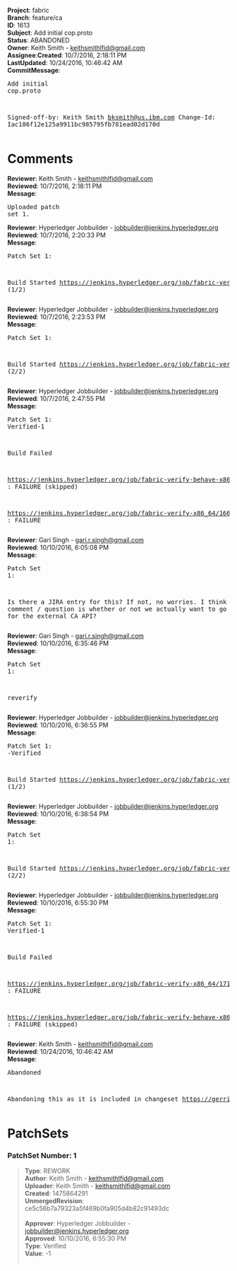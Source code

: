 <strong>Project</strong>: fabric</br><strong>Branch</strong>: feature/ca<br><strong>ID</strong>: 1613<br><strong>Subject</strong>: Add initial cop.proto<br><strong>Status</strong>: ABANDONED<br><strong>Owner</strong>: Keith Smith - keithsmithlfid@gmail.com<br><strong>Assignee</strong>:<strong>Created</strong>: 10/7/2016, 2:18:11 PM<br><strong>LastUpdated</strong>: 10/24/2016, 10:46:42 AM<br><strong>CommitMessage</strong>:<br><pre>Add initial cop.proto

Signed-off-by: Keith Smith <bksmith@us.ibm.com>
Change-Id: Iac186f12e125a9911bc985795fb781ead02d170d
</pre><h1>Comments</h1><strong>Reviewer</strong>: Keith Smith - keithsmithlfid@gmail.com<br><strong>Reviewed</strong>: 10/7/2016, 2:18:11 PM<br><strong>Message</strong>: <pre>Uploaded patch set 1.</pre><strong>Reviewer</strong>: Hyperledger Jobbuilder - jobbuilder@jenkins.hyperledger.org<br><strong>Reviewed</strong>: 10/7/2016, 2:20:33 PM<br><strong>Message</strong>: <pre>Patch Set 1:

Build Started https://jenkins.hyperledger.org/job/fabric-verify-behave-x86_64/563/ (1/2)</pre><strong>Reviewer</strong>: Hyperledger Jobbuilder - jobbuilder@jenkins.hyperledger.org<br><strong>Reviewed</strong>: 10/7/2016, 2:23:53 PM<br><strong>Message</strong>: <pre>Patch Set 1:

Build Started https://jenkins.hyperledger.org/job/fabric-verify-x86_64/1663/ (2/2)</pre><strong>Reviewer</strong>: Hyperledger Jobbuilder - jobbuilder@jenkins.hyperledger.org<br><strong>Reviewed</strong>: 10/7/2016, 2:47:55 PM<br><strong>Message</strong>: <pre>Patch Set 1: Verified-1

Build Failed 

https://jenkins.hyperledger.org/job/fabric-verify-behave-x86_64/563/ : FAILURE (skipped)

https://jenkins.hyperledger.org/job/fabric-verify-x86_64/1663/ : FAILURE</pre><strong>Reviewer</strong>: Gari Singh - gari.r.singh@gmail.com<br><strong>Reviewed</strong>: 10/10/2016, 6:05:08 PM<br><strong>Message</strong>: <pre>Patch Set 1:

Is there a JIRA entry for this?  If not, no worries.  I think my main comment / question is whether or not we actually want to go with GRPC for the external CA API?</pre><strong>Reviewer</strong>: Gari Singh - gari.r.singh@gmail.com<br><strong>Reviewed</strong>: 10/10/2016, 6:35:46 PM<br><strong>Message</strong>: <pre>Patch Set 1:

reverify</pre><strong>Reviewer</strong>: Hyperledger Jobbuilder - jobbuilder@jenkins.hyperledger.org<br><strong>Reviewed</strong>: 10/10/2016, 6:36:55 PM<br><strong>Message</strong>: <pre>Patch Set 1: -Verified

Build Started https://jenkins.hyperledger.org/job/fabric-verify-x86_64/1716/ (1/2)</pre><strong>Reviewer</strong>: Hyperledger Jobbuilder - jobbuilder@jenkins.hyperledger.org<br><strong>Reviewed</strong>: 10/10/2016, 6:38:54 PM<br><strong>Message</strong>: <pre>Patch Set 1:

Build Started https://jenkins.hyperledger.org/job/fabric-verify-behave-x86_64/616/ (2/2)</pre><strong>Reviewer</strong>: Hyperledger Jobbuilder - jobbuilder@jenkins.hyperledger.org<br><strong>Reviewed</strong>: 10/10/2016, 6:55:30 PM<br><strong>Message</strong>: <pre>Patch Set 1: Verified-1

Build Failed 

https://jenkins.hyperledger.org/job/fabric-verify-x86_64/1716/ : FAILURE

https://jenkins.hyperledger.org/job/fabric-verify-behave-x86_64/616/ : FAILURE (skipped)</pre><strong>Reviewer</strong>: Keith Smith - keithsmithlfid@gmail.com<br><strong>Reviewed</strong>: 10/24/2016, 10:46:42 AM<br><strong>Message</strong>: <pre>Abandoned

Abandoning this as it is included in changeset https://gerrit.hyperledger.org/r/#/c/1835/</pre><h1>PatchSets</h1><h3>PatchSet Number: 1</h3><blockquote><strong>Type</strong>: REWORK<br><strong>Author</strong>: Keith Smith - keithsmithlfid@gmail.com<br><strong>Uploader</strong>: Keith Smith - keithsmithlfid@gmail.com<br><strong>Created</strong>: 1475864291<br><strong>UnmergedRevision</strong>: ce5c56b7a79323a5f469b0fa905d4b82c91493dc<br><br><strong>Approver</strong>: Hyperledger Jobbuilder - jobbuilder@jenkins.hyperledger.org<br><strong>Approved</strong>: 10/10/2016, 6:55:30 PM<br><strong>Type</strong>: Verified<br><strong>Value</strong>: -1<br><br></blockquote>
